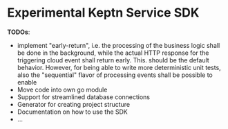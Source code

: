 # Experimental Keptn Service SDK

**TODOs**:
* implement "early-return", i.e. the processing of the business logic shall be done in the
background, while the actual HTTP response for the triggering cloud event shall return early.
  This. should be the default behavior. However, for being able to write more deterministic
  unit tests, also the "sequential" flavor of processing events shall be possible to enable
* Move code into own go module
* Support for streamlined database connections
* Generator for creating project structure
* Documentation on how to use the SDK
* ...